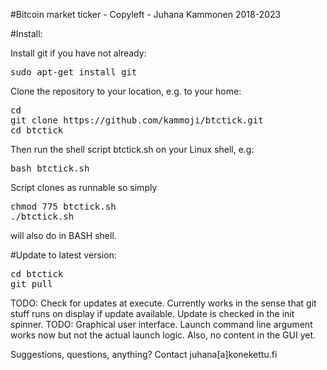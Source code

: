 
#Bitcoin market ticker - Copyleft - Juhana Kammonen 2018-2023

#Install:

Install git if you have not already:

<pre>
sudo apt-get install git
</pre>

Clone the repository to your location, e.g. to your home:

<pre>
cd
git clone https://github.com/kammoji/btctick.git
cd btctick
</pre>

Then run the shell script btctick.sh on your Linux shell, e.g:

<pre>
bash btctick.sh
</pre>

Script clones as runnable so simply

<pre>
chmod 775 btctick.sh
./btctick.sh
</pre>

will also do in BASH shell.

#Update to latest version:

<pre>
cd btctick
git pull
</pre>

TODO: Check for updates at execute. Currently works in the sense that git stuff runs on display if update available. Update is checked in the init spinner.
TODO: Graphical user interface. Launch command line argument works now but not the actual launch logic. Also, no content in the GUI yet.

Suggestions, questions, anything?
Contact juhana[a]konekettu.fi

